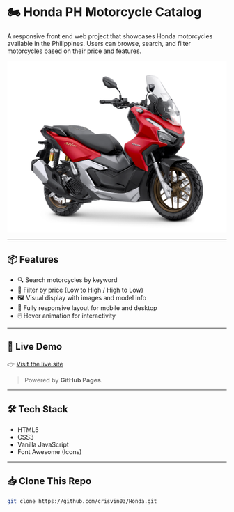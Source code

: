 # 🏍️ Honda PH Motorcycle Catalog

A responsive front end web project that showcases Honda motorcycles available in the Philippines. Users can browse, search, and filter motorcycles based on their price and features.

![screenshot](./img/Honda-1.jpg)

---

## 📦 Features

- 🔍 Search motorcycles by keyword
- 💸 Filter by price (Low to High / High to Low)
- 🖼️ Visual display with images and model info
- 📱 Fully responsive layout for mobile and desktop
- 🖱️ Hover animation for interactivity

---

## 🚀 Live Demo

👉 [Visit the live site](https://crisvin03.github.io/Honda/)

> Powered by **GitHub Pages**.

---

## 🛠️ Tech Stack

- HTML5
- CSS3
- Vanilla JavaScript
- Font Awesome (Icons)

---

## 📥 Clone This Repo

```bash
git clone https://github.com/crisvin03/Honda.git
